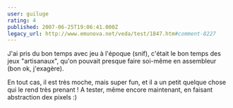 ```yaml
---
user: guiluge
rating: 4
published: 2007-06-25T19:06:41.000Z
legacy_url: http://www.emunova.net/veda/test/1847.htm#comment-8227
---
```

J'ai pris du bon temps avec jeu à l'époque (snif), c'était le bon temps des jeux "artisanaux", qu'on pouvait presque faire soi-même en assembleur (bon ok, j'exagère).

En tout cas, il est très moche, mais super fun, et il a un petit quelque chose qui le rend très prenant !
A tester, même encore maintenant, en faisant abstraction dex pixels :)